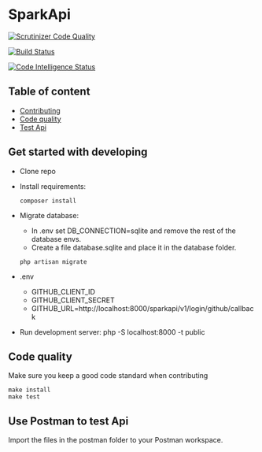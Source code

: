 # SparkApi
[![Scrutinizer Code Quality](https://scrutinizer-ci.com/g/Ampheris/pattern-bikeprogram/badges/quality-score.png?b=main)](https://scrutinizer-ci.com/g/Ampheris/pattern-bikeprogram/?branch=main)

[![Build Status](https://scrutinizer-ci.com/g/Ampheris/pattern-bikeprogram/badges/build.png?b=main)](https://scrutinizer-ci.com/g/Ampheris/pattern-bikeprogram/build-status/main)

[![Code Intelligence Status](https://scrutinizer-ci.com/g/Ampheris/pattern-bikeprogram/badges/code-intelligence.svg?b=main)](https://scrutinizer-ci.com/code-intelligence)

## Table of content
* [Contributing](#get-started-with-developing)
* [Code quality](#code-quality)
* [Test Api](#use-postman-to-test-api)


## Get started with developing
* Clone repo
* Install requirements:
    ```text
    composer install
    ```
* Migrate database:
    * In .env set DB_CONNECTION=sqlite and remove the rest of the database envs.
    * Create a file database.sqlite and place it in the database folder.
    ```text
    php artisan migrate
    ```

* .env
    * GITHUB_CLIENT_ID
    * GITHUB_CLIENT_SECRET
    * GITHUB_URL=http://localhost:8000/sparkapi/v1/login/github/callback

* Run development server: php -S localhost:8000 -t public

## Code quality
Make sure you keep a good code standard when contributing

```text
make install
make test
```

## Use Postman to test Api
Import the files in the postman folder to your Postman workspace.
